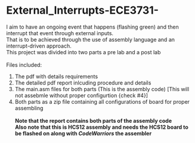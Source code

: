 # External_Interrupts-ECE3731-
I aim to have an ongoing event that happens (flashing green) and then interrupt that event through external inputs. <br>
That is to be achieved through the use of assembly language and an interrupt-driven approach. <br>
This project was divided into two parts a pre lab and a post lab<br> <br>
Files included: <br>
1) The pdf with details requirements <br>
2) The detailed pdf report inlcuding procedure and details <br>
3) The main.asm files for both parts (This is the assembly code) [This will not assebmle without proper configurtion {check #4}]<br> 
4) Both parts as a zip file containing all configurations of board for proper assembling<br> <br>
**Note that the report contains both parts of the assembly code**<br>
**Also note that this is HCS12 assembly and needs the HCS12 board to be flashed on along with _CodeWarriors_ the assembler**
